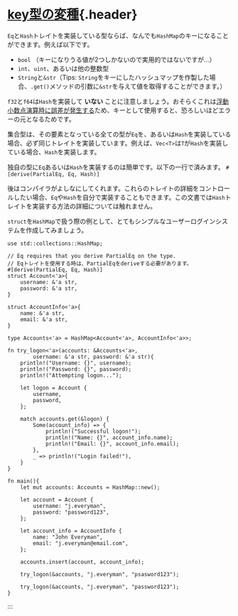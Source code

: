 # [key型の変種](#key型の変種){.header}

`Eq`と`Hash`トレイトを実装している型ならば、なんでも`HashMap`のキーになることができます。例えば以下です。

-   `bool` （キーになりうる値が2つしかないので実用的ではないですが...）
-   `int`、`uint`、あるいは他の整数型
-   `String`と`&str`（Tips:
    `String`をキーにしたハッシュマップを作製した場合、`.get()`メソッドの引数に`&str`を与えて値を取得することができます。）

`f32`と`f64`は`Hash`を実装して **いない**
ことに注意しましょう。おそらくこれは[浮動小数点演算時に誤差が発生する](https://en.wikipedia.org/wiki/Floating_point#Accuracy_problems)ため、キーとして使用すると、恐ろしいほどエラーの元となるためです。

集合型は、その要素となっている全ての型が`Eq`を、あるいは`Hash`を実装している場合、必ず同じトレイトを実装しています。例えば、`Vec<T>`は`T`が`Hash`を実装している場合、`Hash`を実装します。

独自の型に`Eq`あるいは`Hash`を実装するのは簡単です。以下の一行で済みます。
`#[derive(PartialEq, Eq, Hash)]`

後はコンパイラがよしなにしてくれます。これらのトレイトの詳細をコントロールしたい場合、`Eq`や`Hash`を自分で実装することもできます。この文書では`Hash`トレイトを実装する方法の詳細については触れません。

`struct`を`HashMap`で扱う際の例として、とてもシンプルなユーザーログインシステムを作成してみましょう。

    use std::collections::HashMap;

    // Eq requires that you derive PartialEq on the type.
    // Eqトレイトを使用する時は、PartialEqをderiveする必要があります。
    #[derive(PartialEq, Eq, Hash)]
    struct Account<'a>{
        username: &'a str,
        password: &'a str,
    }

    struct AccountInfo<'a>{
        name: &'a str,
        email: &'a str,
    }

    type Accounts<'a> = HashMap<Account<'a>, AccountInfo<'a>>;

    fn try_logon<'a>(accounts: &Accounts<'a>,
            username: &'a str, password: &'a str){
        println!("Username: {}", username);
        println!("Password: {}", password);
        println!("Attempting logon...");

        let logon = Account {
            username,
            password,
        };

        match accounts.get(&logon) {
            Some(account_info) => {
                println!("Successful logon!");
                println!("Name: {}", account_info.name);
                println!("Email: {}", account_info.email);
            },
            _ => println!("Login failed!"),
        }
    }

    fn main(){
        let mut accounts: Accounts = HashMap::new();

        let account = Account {
            username: "j.everyman",
            password: "password123",
        };

        let account_info = AccountInfo {
            name: "John Everyman",
            email: "j.everyman@email.com",
        };

        accounts.insert(account, account_info);

        try_logon(&accounts, "j.everyman", "psasword123");

        try_logon(&accounts, "j.everyman", "password123");
    }
:::

